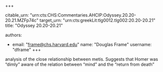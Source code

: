 +++


citable_urn: "urn:cts:CHS:Commentaries.AHCIP:Odyssey.20.20-20.21.MZFp74c"
target_urn: "urn:cts:greekLit:tlg0012.tlg002:20.20-20.21"
title: "Odyssey 20.20-20.21"

authors:
- email: "frame@chs.harvard.edu"
  name: "Douglas Frame"
  username: "dframe"
+++

<p>analysis of the close relationship between metis. Suggests that Homer was “dimly” aware of the relation between “mind” and the “return from death”</p>